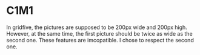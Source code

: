 # C1M1

In gridfive, the pictures are supposed to be 200px wide and 200px high. However, at the same time, the first picture should be twice as wide as the second one. These features are imcopatible.
I chose to respect the second one.
